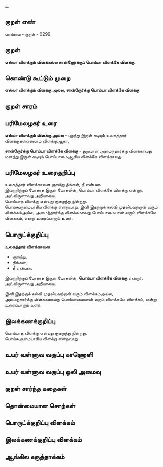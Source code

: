 உ

## குறள் எண் 

வாய்மை - குறள் - 0299  

## குறள் 

**எல்லா விளக்கும் விளக்கல்ல சான்றோர்க்குப் 
பொய்யா விளக்கே விளக்கு.**

## கொண்டு கூட்டும் முறை

**எல்லா விளக்கும் விளக்கு அல்ல, சான்றோர்க்கு பொய்யா விளக்கே விளக்கு**

## குறள் சாரம் 


## பரிமேலழகர் உரை

**எல்லா விளக்கும் விளக்கு அல்ல** - புறத்து இருள் கடியும் உலகத்தார் விளக்குகள்எல்லாம் விளக்குஆகா,   

**சான்றோர்க்கு பொய்யா விளக்கே விளக்கு** - துறவான் அமைந்தார்க்கு விளக்காவது மனத்து இருள் கடியும் பொய்யாமைஆகிய விளக்கே விளக்காவது.  

## பரிமேலழகர் உரைகுறிப்பு   

உலகத்தார் விளக்காவன ஞாயிறு,திங்கள், தீ என்பன.  
இவற்றிற்குப் போகாத இருள் போகலின், பொய்யா விளக்கே விளக்கு என்றார்.  
அவ்விருளாவது அறியாமை.   
பொய்யாத விளக்கு என்பது குறைந்து நின்றது.   
பொய்கூறாமையாகிய விளக்கு என்றவாறு. இனி இதற்குக் கல்வி முதலியவற்றான் வரும் விளக்கம்அல்ல, அமைந்தார்க்கு விளக்கமாவது பொய்யாமையான் வரும் விளக்கமே விளக்கம், என்று உரைப்பாரும் உளர்.   

## பொருட்க்குறிப்பு 

**உலகத்தார் விளக்காவன**  
* ஞாயிறு,  
* திங்கள்,   
* தீ என்பன.  

இவற்றிற்குப் போகாத இருள் போகலின், **பொய்யா விளக்கே விளக்கு** என்றார்.  
அவ்விருளாவது அறியாமை.    

 இனி இதற்குக் கல்வி முதலியவற்றான் வரும் விளக்கம்அல்ல,   
 அமைந்தார்க்கு விளக்கமாவது பொய்யாமையான் வரும் விளக்கமே விளக்கம், என்று உரைப்பாரும் உளர்.  
 
## இலக்கணக்குறிப்பு  

பொய்யாத விளக்கு என்பது குறைந்து நின்றது.   
பொய்கூறாமையாகிய விளக்கு என்றவாறு.  

## உயர் வள்ளுவ வகுப்பு காணொளி


## உயர் வள்ளுவ வகுப்பு ஒலி அமைவு 

 
## குறள் சார்ந்த கதைகள் 


## தொன்மையான சொற்கள்


## பொருட்க்குறிப்பு விளக்கம்


## இலக்கணக்குறிப்பு விளக்கம்


## ஆங்கில கருத்தாக்கம் 


